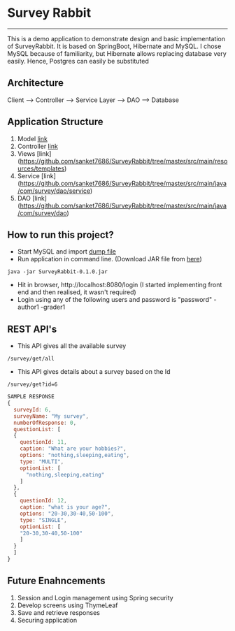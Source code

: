 # Survey Rabbit
-------------
This is a demo application to demonstrate design and basic implementation of SurveyRabbit. It is based on SpringBoot, Hibernate and MySQL. 
I chose MySQL because of familiarity, but Hibernate allows replacing database very easily. Hence, Postgres can easily be substituted

## Architecture
Client --> Controller --> Service Layer --> DAO --> Database

## Application Structure
1. Model [link](https://github.com/sanket7686/SurveyRabbit/tree/master/src/main/java/com/survey/model)
2. Controller [link](https://github.com/sanket7686/SurveyRabbit/tree/master/src/main/java/com/survey/controller)
3. Views [link] (https://github.com/sanket7686/SurveyRabbit/tree/master/src/main/resources/templates)
4. Service [link] (https://github.com/sanket7686/SurveyRabbit/tree/master/src/main/java/com/survey/dao/service)
5. DAO [link] (https://github.com/sanket7686/SurveyRabbit/tree/master/src/main/java/com/survey/dao)

## How to run this project?
+ Start MySQL and import [dump file](https://github.com/sanket7686/SurveyRabbit/blob/master/SurveyRabbitDump.sql) 
+ Run application in command line. (Download JAR file from [here](https://github.com/sanket7686/SurveyRabbit/blob/master/SurveyRabbit-0.1.0.jar))
```
java -jar SurveyRabbit-0.1.0.jar
```
+ Hit in browser, http://localhost:8080/login (I started implementing front end and then realised, it wasn't required)
+ Login using any of the following users and password is "password"
  -author1
  -grader1


## REST API's

+ This API gives all the available survey
```
/survey/get/all
```

+ This API gives details about a survey based on the Id
```
/survey/get?id=6
```
```javascript
SAMPLE RESPONSE
{
  surveyId: 6,
  surveyName: "My survey",
  numberOfResponse: 0,
  questionList: [
  {
    questionId: 11,
    caption: "What are your hobbies?",
    options: "nothing,sleeping,eating",
    type: "MULTI",
    optionList: [
      "nothing,sleeping,eating"
    ]
  },
  {
    questionId: 12,
    caption: "what is your age?",
    options: "20-30,30-40,50-100",
    type: "SINGLE",
    optionList: [
    "20-30,30-40,50-100"
    ]
  }
  ]
}
```

## Future Enahncements
1. Session and Login management using Spring security
2. Develop screens using ThymeLeaf
3. Save and retrieve responses
4. Securing application



